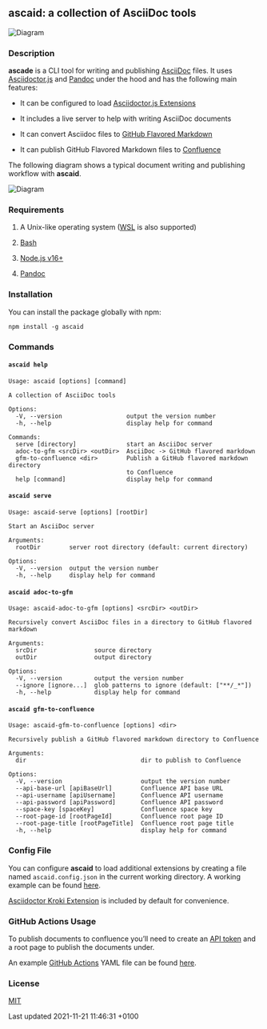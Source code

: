 <div id="header">

</div>

<div id="content">

<div class="sect1">

## ascaid: a collection of AsciiDoc tools

<div class="sectionbody">

<div class="imageblock kroki">

<div class="content">

![Diagram](https://kroki.io/svgbob/svg/eNpNTcENwEAI-t8ULNC6EIkdxOErYpPGBAQ5DshMQNhsHOV96SCQYKP04KjGaoEWOtQJRBIknuu6S3nGeihPt_lNTWgOkLLngcpWBPVlQMQvUO1MWR6mFqWUM633c14_tUAd)

</div>

</div>

<div class="sect2">

### Description

<div class="paragraph">

**ascade** is a CLI tool for writing and publishing
[AsciiDoc](https://asciidoctor.org) files. It uses
[Asciidoctor.js](https://docs.asciidoctor.org/asciidoctor.js/latest) and
[Pandoc](https://pandoc.org) under the hood and has the following main
features:

</div>

<div class="ulist">

  - It can be configured to load [Asciidoctor.js
    Extensions](https://docs.asciidoctor.org/asciidoctor.js/latest/extend/extensions/ecosystem)

  - It includes a live server to help with writing AsciiDoc documents

  - It can convert Asciidoc files to [GitHub Flavored
    Markdown](https://github.github.com/gfm)

  - It can publish GitHub Flavored Markdown files to
    [Confluence](https://www.atlassian.com/software/confluence)

</div>

<div class="paragraph">

The following diagram shows a typical document writing and publishing
workflow with **ascaid**.

</div>

<div class="imageblock kroki">

<div class="content">

![Diagram](https://kroki.io/mermaid/svg/eNpdj7FqwzAQhvc8xSEwbqH2A2QoBIfYg0NKMnQQGVTp4hy1pSCdnSHk3Ss7Timdfn7p9N2nJLmRJV7CLeUzdpguU4s9e9Wm93uSLBqvLmeo9wuAT0-MXoq1032HlucDcYQse4fVelfEoTFiBxW0IgMB_YDTfU0DfngcCK9SjAXmJo7zMylWQRNFPDxXhAn-hCnjdMYua07dhCw3WylK4qr_gk2rBufRwFb5b-Ou9j-jRA7g0Rocp8hOhH11kKJwBqFygck2cIjCpDHAC-WYw4P-NmatYiLr_DUaR-W4_Y9bdBrVtLOntkerH58ufusPNn1zTA==)

</div>

</div>

</div>

<div class="sect2">

### Requirements

<div class="olist arabic">

1.  A Unix-like operating system
    ([WSL](https://docs.microsoft.com/en-us/windows/wsl) is also
    supported)

2.  [Bash](https://www.gnu.org/software/bash)

3.  [Node.js v16+](https://nodejs.org)

4.  [Pandoc](https://pandoc.org)

</div>

</div>

<div class="sect2">

### Installation

<div class="paragraph">

You can install the package globally with npm:

</div>

<div class="listingblock">

<div class="content">

    npm install -g ascaid

</div>

</div>

</div>

<div class="sect2">

### Commands

<div class="sect3">

#### `ascaid help`

<div class="literalblock">

<div class="content">

    Usage: ascaid [options] [command]
    
    A collection of AsciiDoc tools
    
    Options:
      -V, --version                  output the version number
      -h, --help                     display help for command
    
    Commands:
      serve [directory]              start an AsciiDoc server
      adoc-to-gfm <srcDir> <outDir>  AsciiDoc -> GitHub flavored markdown
      gfm-to-confluence <dir>        Publish a GitHub flavored markdown directory
                                     to Confluence
      help [command]                 display help for command

</div>

</div>

</div>

<div class="sect3">

#### `ascaid serve`

<div class="literalblock">

<div class="content">

    Usage: ascaid-serve [options] [rootDir]
    
    Start an AsciiDoc server
    
    Arguments:
      rootDir        server root directory (default: current directory)
    
    Options:
      -V, --version  output the version number
      -h, --help     display help for command

</div>

</div>

</div>

<div class="sect3">

#### `ascaid adoc-to-gfm`

<div class="literalblock">

<div class="content">

    Usage: ascaid-adoc-to-gfm [options] <srcDir> <outDir>
    
    Recursively convert AsciiDoc files in a directory to GitHub flavored markdown
    
    Arguments:
      srcDir                source directory
      outDir                output directory
    
    Options:
      -V, --version         output the version number
      --ignore [ignore...]  glob patterns to ignore (default: ["**/_*"])
      -h, --help            display help for command

</div>

</div>

</div>

<div class="sect3">

#### `ascaid gfm-to-confluence`

<div class="literalblock">

<div class="content">

    Usage: ascaid-gfm-to-confluence [options] <dir>
    
    Recursively publish a GitHub flavored markdown directory to Confluence
    
    Arguments:
      dir                                dir to publish to Confluence
    
    Options:
      -V, --version                      output the version number
      --api-base-url [apiBaseUrl]        Confluence API base URL
      --api-username [apiUsername]       Confluence API username
      --api-password [apiPassword]       Confluence API password
      --space-key [spaceKey]             Confluence space key
      --root-page-id [rootPageId]        Confluence root page ID
      --root-page-title [rootPageTitle]  Confluence root page title
      -h, --help                         display help for command

</div>

</div>

</div>

</div>

<div class="sect2">

### Config File

<div class="paragraph">

You can configure **ascaid** to load additional extensions by creating a
file named `ascaid.config.json` in the current working directory. A
working example can be found
[here](https://github.com/fardjad/node-ascaid/tree/master/examples/asciidoctor-extension).

</div>

<div class="paragraph">

[Asciidoctor Kroki
Extension](https://github.com/Mogztter/asciidoctor-kroki) is included by
default for convenience.

</div>

</div>

<div class="sect2">

### GitHub Actions Usage

<div class="paragraph">

To publish documents to confluence you’ll need to create an [API
token](https://id.atlassian.com/manage/api-tokens) and a root page to
publish the documents under.

</div>

<div class="paragraph">

An example [GitHub Actions](https://docs.github.com/actions) YAML file
can be found
[here](https://github.com/fardjad/node-ascaid/tree/master/examples/github-actions-public-to-confluence/public-docs.yml).

</div>

</div>

<div class="sect2">

### License

<div class="paragraph">

[MIT](https://opensource.org/licenses/MIT)

</div>

</div>

</div>

</div>

</div>

<div id="footer">

<div id="footer-text">

Last updated 2021-11-21 11:46:31 +0100

</div>

</div>
